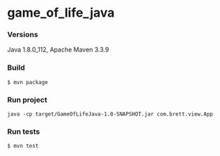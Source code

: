 # game_of_life_java

### Versions
Java 1.8.0_112, Apache Maven 3.3.9

### Build
```
$ mvn package
```

### Run project
```
java -cp target/GameOfLifeJava-1.0-SNAPSHOT.jar com.brett.view.App
```

### Run tests
```
$ mvn test
```
